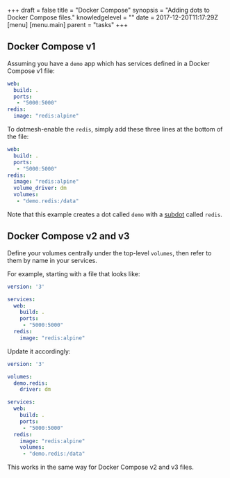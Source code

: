+++
draft = false
title = "Docker Compose"
synopsis = "Adding dots to Docker Compose files."
knowledgelevel = ""
date = 2017-12-20T11:17:29Z
[menu]
  [menu.main]
    parent = "tasks"
+++

## Docker Compose v1

Assuming you have a `demo` app which has services defined in a Docker Compose v1 file:

```yaml
web:
  build: .
  ports:
   - "5000:5000"
redis:
  image: "redis:alpine"
```

To dotmesh-enable the `redis`, simply add these three lines at the bottom of the file:

```yaml
web:
  build: .
  ports:
   - "5000:5000"
redis:
  image: "redis:alpine"
  volume_driver: dm
  volumes:
   - "demo.redis:/data"
```

Note that this example creates a dot called `demo` with a [subdot](/concepts/what-is-a-datadot/#subdots) called `redis`.

## Docker Compose v2 and v3

Define your volumes centrally under the top-level `volumes`, then refer to them by name in your services.

For example, starting with a file that looks like:

```yaml
version: '3'

services:
  web:
    build: .
    ports:
     - "5000:5000"
  redis:
    image: "redis:alpine"
```

Update it accordingly:

```yaml
version: '3'

volumes:
  demo.redis:
    driver: dm

services:
  web:
    build: .
    ports:
     - "5000:5000"
  redis:
    image: "redis:alpine"
    volumes:
     - "demo.redis:/data"
```

This works in the same way for Docker Compose v2 and v3 files.
